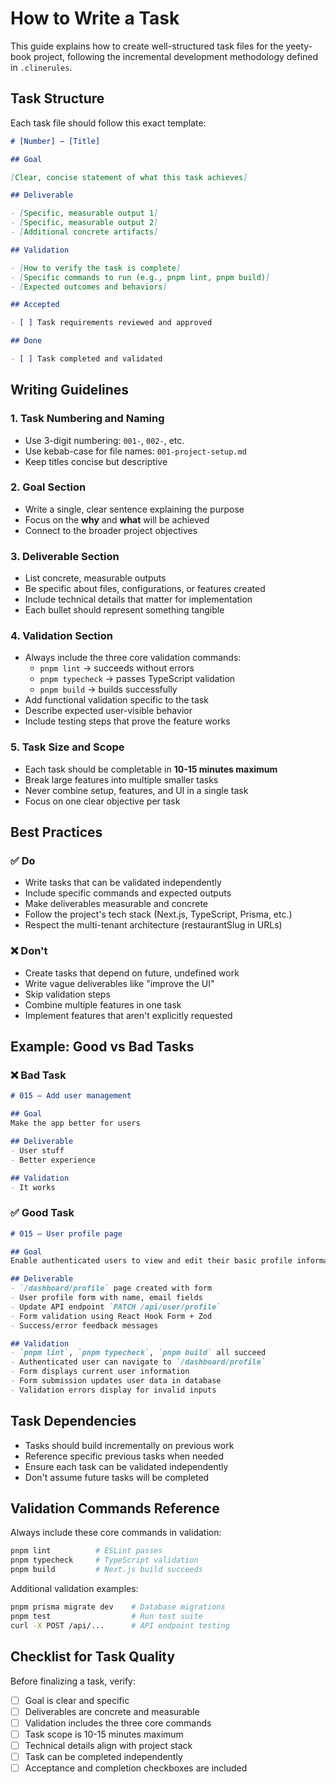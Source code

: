 # How to Write a Task

This guide explains how to create well-structured task files for the yeety-book project, following the incremental development methodology defined in `.clinerules`.

## Task Structure

Each task file should follow this exact template:

```markdown
# [Number] – [Title]

## Goal

[Clear, concise statement of what this task achieves]

## Deliverable

- [Specific, measurable output 1]
- [Specific, measurable output 2]
- [Additional concrete artifacts]

## Validation

- [How to verify the task is complete]
- [Specific commands to run (e.g., pnpm lint, pnpm build)]
- [Expected outcomes and behaviors]

## Accepted

- [ ] Task requirements reviewed and approved

## Done

- [ ] Task completed and validated
```

## Writing Guidelines

### 1. Task Numbering and Naming

- Use 3-digit numbering: `001-`, `002-`, etc.
- Use kebab-case for file names: `001-project-setup.md`
- Keep titles concise but descriptive

### 2. Goal Section

- Write a single, clear sentence explaining the purpose
- Focus on the **why** and **what** will be achieved
- Connect to the broader project objectives

### 3. Deliverable Section

- List concrete, measurable outputs
- Be specific about files, configurations, or features created
- Include technical details that matter for implementation
- Each bullet should represent something tangible

### 4. Validation Section

- Always include the three core validation commands:
  - `pnpm lint` → succeeds without errors
  - `pnpm typecheck` → passes TypeScript validation
  - `pnpm build` → builds successfully
- Add functional validation specific to the task
- Describe expected user-visible behavior
- Include testing steps that prove the feature works

### 5. Task Size and Scope

- Each task should be completable in **10-15 minutes maximum**
- Break large features into multiple smaller tasks
- Never combine setup, features, and UI in a single task
- Focus on one clear objective per task

## Best Practices

### ✅ Do

- Write tasks that can be validated independently
- Include specific commands and expected outputs
- Make deliverables measurable and concrete
- Follow the project's tech stack (Next.js, TypeScript, Prisma, etc.)
- Respect the multi-tenant architecture (restaurantSlug in URLs)

### ❌ Don't

- Create tasks that depend on future, undefined work
- Write vague deliverables like "improve the UI"
- Skip validation steps
- Combine multiple features in one task
- Implement features that aren't explicitly requested

## Example: Good vs Bad Tasks

### ❌ Bad Task

```markdown
# 015 – Add user management

## Goal
Make the app better for users

## Deliverable
- User stuff
- Better experience

## Validation
- It works
```

### ✅ Good Task

```markdown
# 015 – User profile page

## Goal
Enable authenticated users to view and edit their basic profile information in the dashboard.

## Deliverable
- `/dashboard/profile` page created with form
- User profile form with name, email fields
- Update API endpoint `PATCH /api/user/profile`
- Form validation using React Hook Form + Zod
- Success/error feedback messages

## Validation
- `pnpm lint`, `pnpm typecheck`, `pnpm build` all succeed
- Authenticated user can navigate to `/dashboard/profile`
- Form displays current user information
- Form submission updates user data in database
- Validation errors display for invalid inputs
```

## Task Dependencies

- Tasks should build incrementally on previous work
- Reference specific previous tasks when needed
- Ensure each task can be validated independently
- Don't assume future tasks will be completed

## Validation Commands Reference

Always include these core commands in validation:

```bash
pnpm lint          # ESLint passes
pnpm typecheck     # TypeScript validation
pnpm build         # Next.js build succeeds
```

Additional validation examples:

```bash
pnpm prisma migrate dev    # Database migrations
pnpm test                  # Run test suite
curl -X POST /api/...      # API endpoint testing
```

## Checklist for Task Quality

Before finalizing a task, verify:

- [ ] Goal is clear and specific
- [ ] Deliverables are concrete and measurable
- [ ] Validation includes the three core commands
- [ ] Task scope is 10-15 minutes maximum
- [ ] Technical details align with project stack
- [ ] Task can be completed independently
- [ ] Acceptance and completion checkboxes are included
